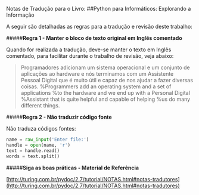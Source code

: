 Notas de Tradução para o Livro: 
##Python para Informáticos: Explorando a Informação

A seguir são detalhadas as regras para a tradução e revisão deste trabalho:

#####**Regra 1 - Manter o bloco de texto original em Inglês comentado**

Quando for realizada a tradução, deve-se manter o texto em Inglês comentado, para facilitar durante o trabalho de revisão, veja abaixo:

>Programadores adicionam um sistema operacional e um conjunto de
>aplicações ao hardware e nós terminamos com um Assistente 
>Pessoal Digital que é muito útil e capaz de nos ajudar a fazer
>diversas coisas.
>%Programmers add an operating system and a set of applications
>%to the hardware and we end up with a Personal Digital
>%Assistant that is quite helpful and capable of helping
>%us do many different things.

#####**Regra 2 - Não traduzir código fonte**

Não traduza códigos fontes:

```python
name = raw_input('Enter file:')
handle = open(name, 'r')
text = handle.read()
words = text.split()
```

#####**Siga as boas práticas - Material de Referência**

[http://turing.com.br/pydoc/2.7/tutorial/NOTAS.html#notas-tradutores](http://turing.com.br/pydoc/2.7/tutorial/NOTAS.html#notas-tradutores)